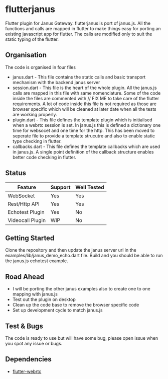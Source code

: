 # flutterjanus

Flutter plugin for Janus Gateway. flutterjanus is port of janus.js. All the functions and calls are mapped in flutter to make things easy for porting an existing javascript app for flutter. The calls are modified only to suit the static typing of the flutter.

## Organisation

The code is organised in four files

- janus.dart - This file contains the static calls and basic transport mechanism with the backend janus server
- session.dart - This file is the heart of the whole plugin. All the janus.js calls are mapped in this file with same nomenclature. Some of the code inside the files are commented with // FIX ME to take care of the flutter requirements. A lot of code inside this file is not required as those are browser specific which will be cleaned at later date when all the tests are working properly.
- plugin.dart - This file defines the template plugin which is initialised when a webrtc session is set. In janus.js this is defined a dictionary one time for websocet and one time for the http. This has been moved to seperate file to provide a template strucutre and also to enable static type checking in flutter.
- callbacks.dart - This file defines the template callbacks which are used in janus.js. A single point definition of the callback structure enables better code checking in flutter.

## Status

| Feature          | Support | Well Tested |
| ---------------- | ------- | ----------- |
| WebSocket        | Yes     | Yes         |
| Rest/Http API    | Yes     | Yes         |
| Echotest Plugin  | Yes     | No          |
| Videocall Plugin | WIP     | No          |

## Getting Started

Clone the repository and then update the janus server url in the examples/lib/janus_demo_echo.dart file. Build and you should be able to run the janus.js echotest example.

## Road Ahead

- I will be porting the other janus examples also to create one to one mapping with janus.js
- Test out the plugin on desktop
- Clean up the code base to remove the browser specific code
- Set up development cycle to match janus.js

## Test & Bugs

The code is ready to use but will have some bug, please open issue when you spot any issue or bugs.

## Dependencies

- [flutter-webrtc](https://github.com/flutter-webrtc/flutter-webrtc)

